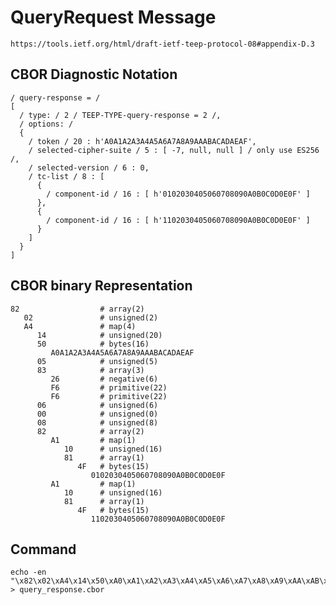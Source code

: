 <!--
 Copyright (c) 2020 SECOM CO., LTD. All Rights reserved.

 SPDX-License-Identifier: BSD-2-Clause
-->

# QueryRequest Message
    https://tools.ietf.org/html/draft-ietf-teep-protocol-08#appendix-D.3

## CBOR Diagnostic Notation
    / query-response = /
    [
      / type: / 2 / TEEP-TYPE-query-response = 2 /,
      / options: /
      {
        / token / 20 : h'A0A1A2A3A4A5A6A7A8A9AAABACADAEAF',
        / selected-cipher-suite / 5 : [ -7, null, null ] / only use ES256 /,
        / selected-version / 6 : 0,
        / tc-list / 8 : [
          {
            / component-id / 16 : [ h'0102030405060708090A0B0C0D0E0F' ]
          },
          {
            / component-id / 16 : [ h'1102030405060708090A0B0C0D0E0F' ]
          }
        ]
      }
    ]


## CBOR binary Representation
    82                  # array(2)
       02               # unsigned(2)
       A4               # map(4)
          14            # unsigned(20)
          50            # bytes(16)
             A0A1A2A3A4A5A6A7A8A9AAABACADAEAF
          05            # unsigned(5)
          83            # array(3)
             26         # negative(6)
             F6         # primitive(22)
             F6         # primitive(22)
          06            # unsigned(6)
          00            # unsigned(0)
          08            # unsigned(8)
          82            # array(2)
             A1         # map(1)
                10      # unsigned(16)
                81      # array(1)
                   4F   # bytes(15)
                      0102030405060708090A0B0C0D0E0F
             A1         # map(1)
                10      # unsigned(16)
                81      # array(1)
                   4F   # bytes(15)
                      1102030405060708090A0B0C0D0E0F

## Command
    echo -en "\x82\x02\xA4\x14\x50\xA0\xA1\xA2\xA3\xA4\xA5\xA6\xA7\xA8\xA9\xAA\xAB\xAC\xAD\xAE\xAF\x05\x83\x26\xF6\xF6\x06\x00\x08\x82\xA1\x10\x81\x4F\x01\x02\x03\x04\x05\x06\x07\x08\x09\x0A\x0B\x0C\x0D\x0E\x0F\xA1\x10\x81\x4F\x11\x02\x03\x04\x05\x06\x07\x08\x09\x0A\x0B\x0C\x0D\x0E\x0F" > query_response.cbor
